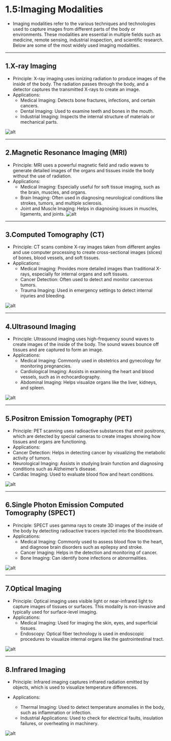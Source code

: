 # 1.5:Imaging Modalities

- Imaging modalities refer to the various techniques and technologies used to capture images from different parts of the body or environments. These modalities are essential in multiple fields such as medicine, remote sensing, industrial inspection, and scientific research. Below are some of the most widely used imaging modalities.

---

## 1.X-ray Imaging
- Principle: X-ray imaging uses ionizing radiation to produce images of the inside of the body. The radiation passes through the body, and a detector captures the transmitted X-rays to create an image.
- Applications:
  - Medical Imaging: Detects bone fractures, infections, and certain cancers.
  - Dental Imaging: Used to examine teeth and bones in the mouth.
  - Industrial Imaging: Inspects the internal structure of materials or mechanical parts.

![alt](photows/x-ray.png)

---

## 2.Magnetic Resonance Imaging (MRI)

- Principle: MRI uses a powerful magnetic field and radio waves to generate detailed images of the organs and tissues inside the body without the use of radiation.
- Applications:
  - Medical Imaging: Especially useful for soft tissue imaging, such as the brain, muscles, and organs.
  - Brain Imaging: Often used in diagnosing neurological conditions like strokes, tumors, and multiple sclerosis.
  - Joint and Muscle Imaging: Helps in diagnosing issues in muscles, ligaments, and joints.
![alt](photows/JointanMusclemaging.jpg)

---

## 3.Computed Tomography (CT)

- Principle: CT scans combine X-ray images taken from different angles and use computer processing to create cross-sectional images (slices) of bones, blood vessels, and soft tissues.
- Applications:
  - Medical Imaging: Provides more detailed images than traditional X-rays, especially for internal organs and soft tissues.
  - Cancer Detection: Often used to detect and monitor cancerous tumors.
  - Trauma Imaging: Used in emergency settings to detect internal injuries and bleeding.

![alt](photows/TraumaImaging.jpg)

---

## 4.Ultrasound Imaging

- Principle: Ultrasound imaging uses high-frequency sound waves to create images of the inside of the body. The sound waves bounce off tissues and are captured to form an image.
- Applications:
  - Medical Imaging: Commonly used in obstetrics and gynecology for monitoring pregnancies.
  - Cardiological Imaging: Assists in examining the heart and blood vessels, such as in echocardiography.
  - Abdominal Imaging: Helps visualize organs like the liver, kidneys, and spleen.


![alt](photows/UltrasoundImaging.png)

---

## 5.Positron Emission Tomography (PET)

- Principle: PET scanning uses radioactive substances that emit positrons, which are detected by special cameras to create images showing how tissues and organs are functioning.
- Applications:
- Cancer Detection: Helps in detecting cancer by visualizing the metabolic activity of tumors.
- Neurological Imaging: Assists in studying brain function and diagnosing conditions such as Alzheimer’s disease.
- Cardiac Imaging: Used to evaluate blood flow and heart conditions.
  
![alt](photows/PositronEmissionTomography%20(PET).png)

---

## 6.Single Photon Emission Computed Tomography (SPECT)

- Principle: SPECT uses gamma rays to create 3D images of the inside of the body by detecting radioactive tracers injected into the bloodstream.
- Applications:
  - Medical Imaging: Commonly used to assess blood flow to the heart, and diagnose brain disorders such as epilepsy and stroke.
  - Cancer Imaging: Helps in the detection and monitoring of cancer.
  - Bone Imaging: Can identify bone infections or abnormalities.
  
![alt](photows/brian.jpg)

---

## 7.Optical Imaging
- Principle: Optical imaging uses visible light or near-infrared light to capture images of tissues or surfaces. This modality is non-invasive and typically used for surface-level imaging.
- Applications:
  - Medical Imaging: Used for imaging the skin, eyes, and superficial tissues.
  - Endoscopy: Optical fiber technology is used in endoscopic procedures to visualize internal organs like the gastrointestinal tract.

![alt](photows/Endoscopy.jpg)

---

## 8.Infrared Imaging
- Principle: Infrared imaging captures infrared radiation emitted by objects, which is used to visualize temperature differences.

- Applications:
  - Thermal Imaging: Used to detect temperature anomalies in the body, such as inflammation or infection.
  - Industrial Applications: Used to check for electrical faults, insulation failures, or overheating in machinery.

![alt](photows/Infrared.jpg)






